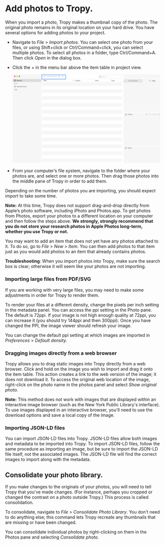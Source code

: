 # Add photos to Tropy.

When you import a photo, Tropy makes a thumbnail copy of the photo. The original photo remains in its original location on your hard drive. You have several options for adding photos to your project.

* Navigate to _File_ &gt; _Import photos_. You can select one photo from your files, or using Shift+click or Ctrl/Command+click, you can select multiple photos. To select all photos in a folder, type Ctrl/Command+A. Then click _Open_ in the dialog box.
* Click the + in the menu bar above the item table in project view.

  ![](../.gitbook/assets/add_photos.png)

* From your computer’s file system, navigate to the folder where your photos are, and select one or more photos. Then drag those photos into the middle pane of Tropy in order to add them.

Depending on the number of photos you are importing, you should expect import to take some time.

**Note:** At this time, Tropy does not support drag-and-drop directly from Apple’s photo software, including iPhoto and Photos.app. To get photos from Photos, export your photos to a different location on your computer and then follow the steps above. **We strongly, strongly recommend that you do not store your research photos in Apple Photos long-term, whether you use Tropy or not.**

You may want to add an item that does not yet have any photos attached to it. To do so, go to _File_ &gt; _New_ &gt; _Item_. You can then add photos to that item just as you would add photos to an item that already contains photos.

**Troubleshooting**: When you import photos into Tropy, make sure the search box is clear; otherwise it will seem like your photos are not importing.

### Importing large files from PDF/SVG

If you are working with very large files, you may need to make some adjustments in order for Tropy to render them. 

To render your files at a different density, change the pixels per inch setting in the metadata panel. You can access the ppi setting in the Photo pane. The default is 72ppi. If your image is not high enough quality at 72ppi, you can increase it \(you should try 144ppi and then 300ppi\). Once you have changed the PPI, the image viewer should refresh your image.

You can change the default ppi setting at which images are imported in _Preferences_ &gt; _Default density._

### Dragging images directly from a web browser

Tropy allows you to drag static images into Tropy directly from a web browser. Click and hold on the image you wish to import and drag it onto the item table. This action creates a link to the web version of the image; it does not download it. To access the original web location of the image, right-click on the photo name in the photos panel and select _Show original photo._

**Note:** This method does not work with images that are displayed within an interactive image browser \(such as the New York Public Library's interface\). To use images displayed in an interactive browser, you'll need to use the download options and save a local copy of the image.

### Importing JSON-LD files

You can import JSON-LD files into Tropy. JSON-LD files allow both images and metadata to be imported into Tropy. To import JSON-LD files, follow the same procedure as importing an image, but be sure to import the JSON-LD file itself, not the associated images. The JSON-LD file will find the correct images to import along with the metadata.

## Consolidate your photo library.

If you make changes to the originals of your photos, you will need to tell Tropy that you've made changes. \(For instance, perhaps you cropped or changed the contrast on a photo outside Tropy.\) This process is called consolidation.

To consolidate, navigate to _File_ &gt; _Consolidate Photo Library_. You don't need to do anything else; this command lets Tropy recreate any thumbnails that are missing or have been changed.

You can consolidate individual photos by right-clicking on them in the Photos pane and selecting _Consolidate photo._

## 

